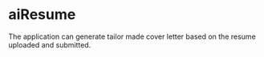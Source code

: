 # aiResume
The application can generate tailor made cover letter based on the resume uploaded and submitted.
